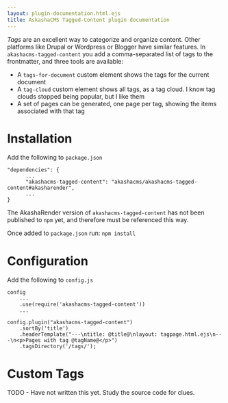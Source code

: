 ```yaml
---
layout: plugin-documentation.html.ejs
title: AskashaCMS Tagged-Content plugin documentation
---
```


_Tags_ are an excellent way to categorize and organize content.  Other platforms like Drupal or Wordpress or Blogger have similar features.  In `akashacms-tagged-content` you add a comma-separated list of tags to the frontmatter, and three tools are available:

* A `tags-for-document` custom element shows the tags for the current document
* A `tag-cloud` custom element shows all tags, as a tag cloud.  I know tag clouds stopped being popular, but I like them
* A set of pages can be generated, one page per tag, showing the items associated with that tag

# Installation

Add the following to `package.json`

```
"dependencies": {
      ...
      "akashacms-tagged-content": "akashacms/akashacms-tagged-content#akasharender",
      ...
}
```


The AkashaRender version of `akashacms-tagged-content` has not been published to `npm` yet, and therefore must be referenced this way.

Once added to `package.json` run: `npm install`

# Configuration

Add the following to `config.js`

```
config
    ...
    .use(require('akashacms-tagged-content'))
    ...

config.plugin("akashacms-tagged-content")
    .sortBy('title')
    .headerTemplate("---\ntitle: @title@\nlayout: tagpage.html.ejs\n---\n<p>Pages with tag @tagName@</p>")
    .tagsDirectory('/tags/');
```

# Custom Tags


TODO - Have not written this yet.  Study the source code for clues.
